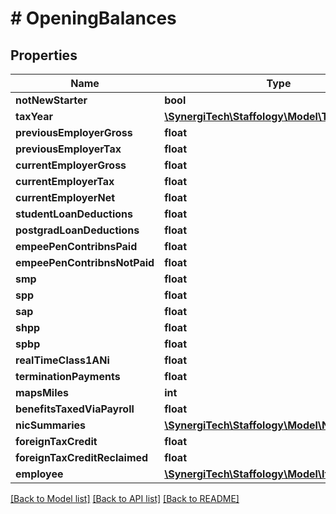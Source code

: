 # # OpeningBalances

## Properties

Name | Type | Description | Notes
------------ | ------------- | ------------- | -------------
**notNewStarter** | **bool** |  | [optional]
**taxYear** | [**\SynergiTech\Staffology\Model\TaxYear**](TaxYear.md) |  | [optional]
**previousEmployerGross** | **float** |  | [optional]
**previousEmployerTax** | **float** |  | [optional]
**currentEmployerGross** | **float** |  | [optional]
**currentEmployerTax** | **float** |  | [optional]
**currentEmployerNet** | **float** |  | [optional]
**studentLoanDeductions** | **float** |  | [optional]
**postgradLoanDeductions** | **float** |  | [optional]
**empeePenContribnsPaid** | **float** |  | [optional]
**empeePenContribnsNotPaid** | **float** |  | [optional]
**smp** | **float** |  | [optional]
**spp** | **float** |  | [optional]
**sap** | **float** |  | [optional]
**shpp** | **float** |  | [optional]
**spbp** | **float** |  | [optional]
**realTimeClass1ANi** | **float** |  | [optional]
**terminationPayments** | **float** |  | [optional]
**mapsMiles** | **int** |  | [optional]
**benefitsTaxedViaPayroll** | **float** |  | [optional]
**nicSummaries** | [**\SynergiTech\Staffology\Model\NicSummary[]**](NicSummary.md) |  | [optional]
**foreignTaxCredit** | **float** |  | [optional]
**foreignTaxCreditReclaimed** | **float** |  | [optional]
**employee** | [**\SynergiTech\Staffology\Model\Item**](Item.md) |  | [optional]

[[Back to Model list]](../../README.md#models) [[Back to API list]](../../README.md#endpoints) [[Back to README]](../../README.md)
